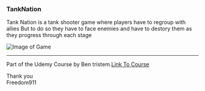 ### TankNation
Tank Nation is a tank shooter game where players have to regroup with allies But to do so they have to face enemies and have to destory them as they progress through each stage

![Image of Game](https://goo.gl/photos/ysE9ESiVsaThRmA77)
____
Part of the Udemy Course by Ben tristem.[Link To Course](https://www.udemy.com/unrealcourse/)

Thank you <br />
Freedom911 

